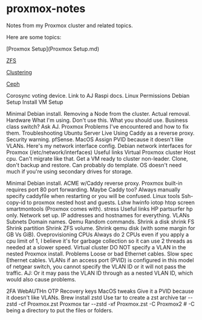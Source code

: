 # proxmox-notes
Notes from my Proxmox cluster and related topics.

Here are some topics:

[Proxmox Setup](Proxmox Setup.md)

[ZFS](ZFS.md)

[Clustering](Clustering.md)

[Ceph](Ceph.md)

Corosync voting device.
Link to AJ Raspi docs.
Linux Permissions
Debian Setup
Install
VM Setup

Minimal Debian install.
Removing a Node from the cluster.
Actual removal.
Hardware
What I'm using.
Don't use this.
What you should use.
Business class switch? Ask AJ.
Proxmox Problems I've encountered and how to fix them.
Troubleshooting
Ubuntu Server Live
Using Caddy as a reverse proxy.
Security warning.
pfSense.
MacOS
Assign PVID because it doesn't like VLANs.
Here's my network interface config.
Debian network interfaces for Proxmox (/etc/network/interfaces)
Useful links
Virtual Proxmox cluster
Host cpu. Can't migrate like that.
Get a VM ready to cluster non-leader.
Clone, don't backup and restore. Can probably do template.
OS doesn't need much if you're using secondary drives for storage.

Minimal Debian install.
ACME w/Caddy reverse proxy.
Proxmox built-in requires port 80 port forwarding. Maybe Caddy too?
Always manually specify caddyfile when restarting or you will be confused.
Linux tools
Ssh-copy-id to proxmox nested host and guests.
Lshw
hwinfo
iotop
htop
screen
smartmontools (Proxmox comes with).
stress
Useful links
HP partsurfer hp only.
Network set up.
IP addresses and hostnames for everything.
VLANs
Subnets
Domain names.
Qemu
Random commands.
Shrink a disk
shrink FS
Shrink partition
Shrink ZFS volume.
Shrink qemu disk (with some margin for GB Vs GiB).
Oveprovisioning
CPUs
Always do 2 CPUs even if you apply a cpu limit of 1, I believe it's for garbage collection so it can use 2 threads as needed at a slower speed.
Virtual cluster
DO NOT specify a VLAN in the nested Proxmox install.
Problems
Loose or bad Ethernet cables.
Slow spec Ethernet cables.
VLANs
if an access port (PVID)  is configured in this model of netgear switch, you cannot specify the VLAN ID or it will not pass the traffic.
AJ: Or it may pass the VLAN ID through as a nested VLAN ID, which would also cause problems.


2FA
WebAUTHn
OTP
Recovery keys
MacOS tweaks
Give it a PVID because it doesn't like VLANs.
Brew install zstd
Use tar to create a zst archive
tar --zstd -cf Proxmox.zst Proxmox
tar --zstd -xf Proxmox.zst -C Proxmox2 # -C being a directory to put the files or folders.
